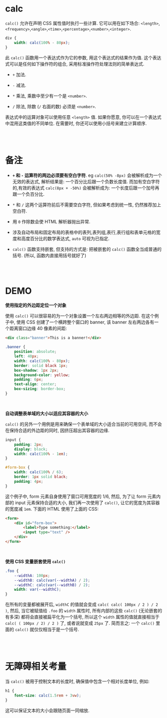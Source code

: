 # calc

`calc()` 允许在声明 CSS 属性值时执行一些计算. 它可以用在如下场合: `<length>`,`<frequency>`,`<angle>`,`<time>`,`<percentage>`,`<number>`,`<integer>`.

```css
div {
    width: calc(100% - 80px);
}
```

此 `calc()` 函数用一个表达式作为它的参数, 用这个表达式的结果作为值. 这个表达式可以是任何如下操作符的组合, 采用标准操作符处理法则的简单表达式.

-   `+` 加法.

-   `-` 减法.

-   `*` 乘法, 乘数中至少有一个是 `<number>`.

-   `/` 除法, 除数 (`/` 右面的数) 必须是 `<number>`.

表达式中的运算对象可以使用任意 `<length>` 值. 如果你愿意, 你可以在一个表达式中混用这类值的不同单位. 在需要时, 你还可以使用小括号来建立计算顺序.

<br><br>

# 备注

-   **`+` 和 `-` 运算符的两边必须要有空白字符**. eg `calc(50% -8px)` 会被解析成为一个无效的表达式, 解析结果是: 一个百分比后跟一个负数长度值. 而加有空白字符的,有效的表达式 `calc(8px + -50%)` 会被解析成为: 一个长度后跟一个加号再跟一个负百分比.

-   `*` 和 `/` 这两个运算符前后不需要空白字符, 但如果考虑到统一性, 仍然推荐加上空白符.

-   用 `0` 作除数会使 HTML 解析器抛出异常.

-   涉及自动布局和固定布局的表格中的表列,表列组,表行,表行组和表单元格的宽度和高度百分比的数学表达式, `auto` 可视为已指定.

-   `calc()` 函数支持嵌套, 但支持的方式是: 把被嵌套的 `calc()` 函数全当成普通的括号. (所以, 函数内直接用括号就好了)

<br><br>

# DEMO

**使用指定的外边距定位一个对象**

使用 `calc()` 可以很容易的为一个对象设置一个左右两边相等的外边距. 在这个例子中, 使用 CSS 创建了一个横跨整个窗口的 banner, 该 banner 左右两边各有一个距离窗口边缘 40 像素的间距:

```html
<div class="banner">This is a banner!</div>
```

```css
.banner {
    position: absolute;
    left: 40px;
    width: calc(100% - 80px);
    border: solid black 1px;
    box-shadow: 1px 2px;
    background-color: yellow;
    padding: 6px;
    text-align: center;
    box-sizing: border-box;
}
```

<br>

**自动调整表单域的大小以适应其容器的大小**

`calc()` 的另外一个用例是用来确保一个表单域的大小适合当前的可用空间, 而不会在保持合适的外边距的同时, 因挤压超出其容器的边缘.

```css
input {
    padding: 2px;
    display: block;
    width: calc(100% - 1em);
}

#form-box {
    width: calc(100% / 6);
    border: 1px solid black;
    padding: 4px;
}
```

这个例子中, form 元素自身使用了窗口可用宽度的 1/6, 然后, 为了让 form 元素内部的 input 元素保持合适的大小, 我们再一次使用了 `calc()`, 让它的宽度为其容器的宽度减 `1em`. 下面的 HTML 使用了上面的 CSS:

```html
<form>
    <div id="form-box">
        <label>Type something:</label>
        <input type="text" />
    </div>
</form>
```

<br>

**使用 CSS 变量嵌套使用 `calc()`**

```css
.foo {
    --widthA: 100px;
    --widthB: calc(var(--widthA) / 2);
    --widthC: calc(var(--widthB) / 2);
    width: var(--widthC);
}
```

在所有的变量都被展开后, `widthC` 的值就会变成 `calc( calc( 100px / 2 ) / 2 )`, 然后, 当它被赋值给 `.foo` 的 `width` 属性时, 所有内部的这些 `calc()` (无论嵌套的有多深) 都将会直接被扁平化为一个括号, 所以这个 `width` 属性的值就直接相当于 `calc( ( 100px / 2) / 2 )` 了, 或者说就变成 `25px` 了. 简而言之: 一个 `calc()` 里面的 `calc()` 就仅仅相当于是一个括号.

<br><br>

# 无障碍相关考量

当 `calc()` 被用于控制文本的长度时, 确保值中包含一个相对长度单位, 例如:

```css
h1 {
    font-size: calc(1.5rem + 3vw);
}
```

这可以保证文本的大小会跟随页面一同缩放.

<br>
